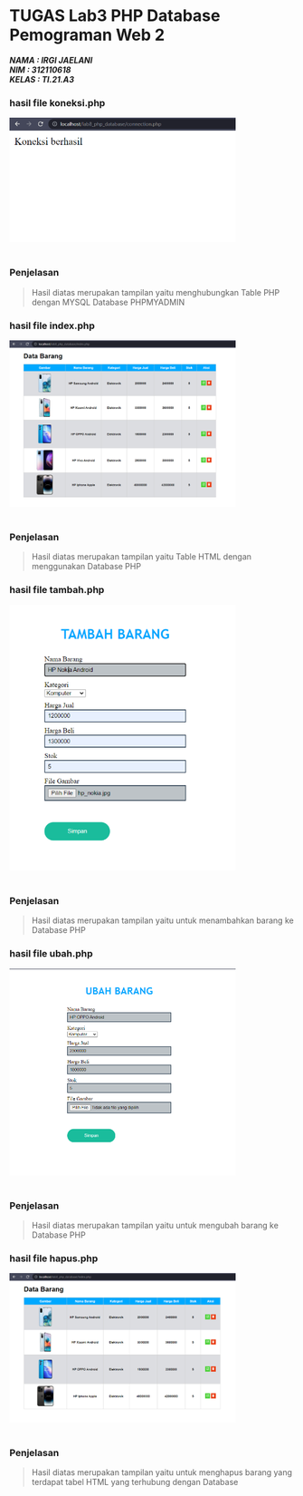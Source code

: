 # TUGAS Lab3 PHP Database Pemograman Web 2

***NAMA : IRGI JAELANI*** <br/>
***NIM : 312110618*** <br/>
***KELAS : TI.21.A3*** <br/>

### **hasil file koneksi.php**

<img src="./results/konekasi.png" style="margin: auto; width:400px;"><br><br>

### **Penjelasan**
>Hasil diatas merupakan tampilan yaitu menghubungkan Table PHP dengan MYSQL Database PHPMYADMIN

### **hasil file index.php**

<img src="./results/index.png" style="margin: auto; width:400px;"><br><br>

### **Penjelasan**
>Hasil diatas merupakan tampilan yaitu Table HTML dengan menggunakan Database PHP

### **hasil file tambah.php**

<img src="./results/tambah.png" style="margin: auto; width:400px;"><br><br>

### **Penjelasan**
>Hasil diatas merupakan tampilan yaitu untuk menambahkan barang ke Database PHP

### **hasil file ubah.php**

<img src="./results/ubah.png" style="margin: auto; width:400px;"><br><br>

### **Penjelasan**
>Hasil diatas merupakan tampilan yaitu untuk mengubah barang ke Database PHP

### **hasil file hapus.php**

<img src="./results/hapus.png" style="margin: auto; width:400px;"><br><br>

### **Penjelasan**
>Hasil diatas merupakan tampilan yaitu untuk menghapus barang yang terdapat tabel HTML yang terhubung dengan Database



